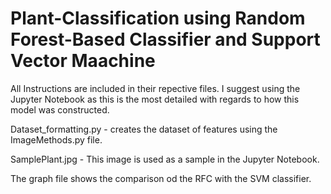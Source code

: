 # Plant-Classification using Random Forest-Based Classifier and Support Vector Maachine

All Instructions are included in their repective files. I suggest using the Jupyter Notebook as this is the most detailed with regards to how this model was constructed.

Dataset_formatting.py - creates the dataset of features using the ImageMethods.py file.

SamplePlant.jpg - This image is used as a sample in the Jupyter Notebook.

The graph file shows the comparison od the RFC with the SVM classifier.
